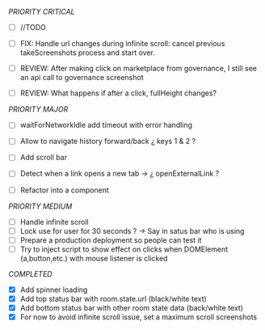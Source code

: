 _PRIORITY CRITICAL_
- [ ]  //TODO
- [ ] FIX: Handle url changes during infinite scroll: cancel previous takeScreenshots process and start over. 
- [ ] REVIEW: After making click on marketplace from governance, I still see an api call to governance screenshot
- [ ] REVIEW: What happens if after a click, fullHeight changes?


_PRIORITY MAJOR_
- [ ] waitForNetworkIdle add timeout with error handling
- [ ] Allow to navigate history forward/back ¿ keys 1 & 2 ?
- [ ] Add scroll bar
- [ ] Detect when a link opens a new tab -> ¿ openExternalLink ?
- [ ] Refactor into a component


_PRIORITY MEDIUM_
- [ ] Handle infinite scroll
- [ ] Lock use for user for 30 seconds ? -> Say in satus bar who is using
- [ ] Prepare a production deployment so people can test it
- [ ] Try to inject script to show effect on clicks when DOMElement (a,button,etc.) with mouse listener is clicked

_COMPLETED_
- [x] Add spinner loading
- [x] Add top status bar with room.state.url (black/white text)
- [x] Add bottom status bar with other room state data (back/white text)
- [x] For now to avoid infinite scroll issue, set a maximum scroll screenshots